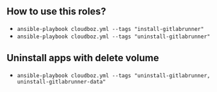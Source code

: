 ## How to use this roles?
- `ansible-playbook cloudboz.yml --tags "install-gitlabrunner"`
- `ansible-playbook cloudboz.yml --tags "uninstall-gitlabrunner"`

## Uninstall apps with delete volume
- `ansible-playbook cloudboz.yml --tags "uninstall-gitlabrunner, uninstall-gitlabrunner-data"`
